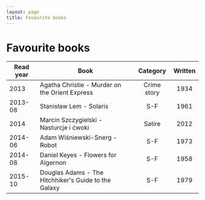 ```yaml
---
layout: page
title: Favourite books
---
```


# Favourite books

Read year | Book | Category | Written
-|-|:-:|:-:
2013|Agatha Christie - Murder on the Orient Express|Crime story|1934
2013-08|Stanisław Lem - Solaris|S-F|1961
2014|Marcin Szczygielski - Nasturcje i ćwoki|Satire|2012
2014-06|Adam Wiśniewski-Snerg - Robot|S-F|1973
2014-08|Daniel Keyes - Flowers for Algernon|S-F|1958
2015-10|Douglas Adams - The Hitchhiker's Guide to the Galaxy|S-F|1979
